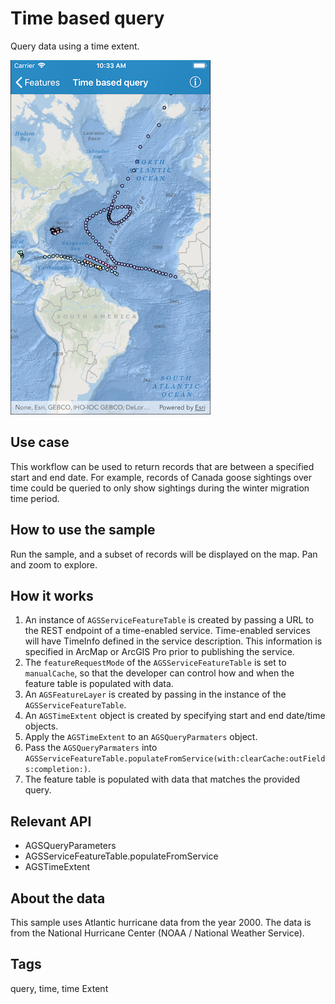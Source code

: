 # Time based query

Query data using a time extent. 

![Time based query sample](time-based-query.png)

## Use case

This workflow can be used to return records that are between a specified start and end date. For example, records of Canada goose sightings over time could be queried to only show sightings during the winter migration time period.

## How to use the sample

Run the sample, and a subset of records will be displayed on the map. Pan and zoom to explore.

## How it works

1. An instance of `AGSServiceFeatureTable` is created by passing a URL to the REST endpoint of a time-enabled service. Time-enabled services will have TimeInfo defined in the service description. This information is specified in ArcMap or ArcGIS Pro prior to publishing the service.
2. The `featureRequestMode` of the `AGSServiceFeatureTable` is set to `manualCache`, so that the developer can control how and when the feature table is populated with data.
3. An `AGSFeatureLayer` is created by passing in the instance of the `AGSServiceFeatureTable`.
4. An `AGSTimeExtent` object is created by specifying start and end date/time objects.
5. Apply the `AGSTimeExtent` to an `AGSQueryParmaters` object.
6. Pass the `AGSQueryParmaters` into `AGSServiceFeatureTable.populateFromService(with:clearCache:outFields:completion:)`.
7. The feature table is populated with data that matches the provided query.

## Relevant API

* AGSQueryParameters
* AGSServiceFeatureTable.populateFromService
* AGSTimeExtent

## About the data

This sample uses Atlantic hurricane data from the year 2000. The data is from the National Hurricane Center (NOAA / National Weather Service).

## Tags

query, time, time Extent
